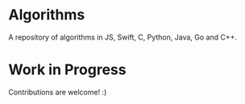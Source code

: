 # Algorithms
A repository of algorithms in JS, Swift, C, Python, Java, Go and C++.

# Work in Progress

Contributions are welcome! :)
